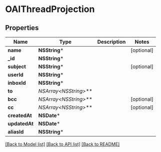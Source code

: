 # OAIThreadProjection

## Properties
Name | Type | Description | Notes
------------ | ------------- | ------------- | -------------
**name** | **NSString*** |  | [optional] 
**_id** | **NSString*** |  | 
**subject** | **NSString*** |  | [optional] 
**userId** | **NSString*** |  | 
**inboxId** | **NSString*** |  | 
**to** | **NSArray&lt;NSString*&gt;*** |  | 
**bcc** | **NSArray&lt;NSString*&gt;*** |  | [optional] 
**cc** | **NSArray&lt;NSString*&gt;*** |  | [optional] 
**createdAt** | **NSDate*** |  | 
**updatedAt** | **NSDate*** |  | 
**aliasId** | **NSString*** |  | 

[[Back to Model list]](../README#documentation-for-models) [[Back to API list]](../README#documentation-for-api-endpoints) [[Back to README]](../README)


